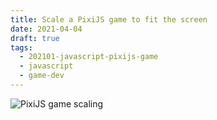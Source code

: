```yaml
---
title: Scale a PixiJS game to fit the screen
date: 2021-04-04
draft: true
tags:
  - 202101-javascript-pixijs-game
  - javascript
  - game-dev
---
```


![PixiJS game scaling](/scale-to-fit-screen-pixijs/header.png)
